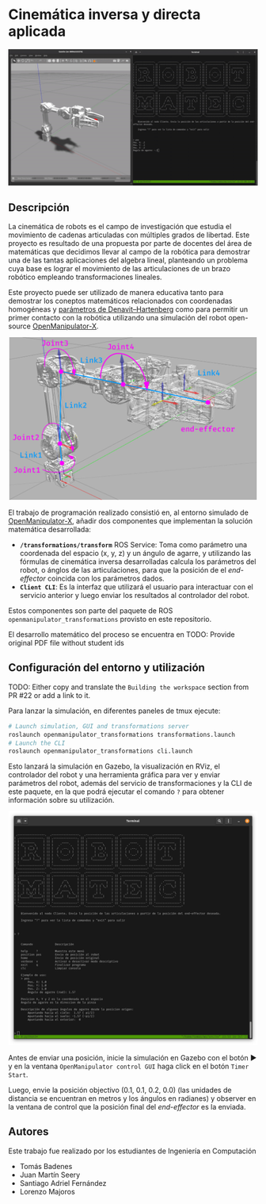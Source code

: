 # Cinemática inversa y directa aplicada

<p align="center">
  <img src="docs/demo.gif" />
</p>


## Descripción

La cinemática de robots es el campo de investigación que estudia el movimiento de cadenas articuladas con múltiples grados de libertad. Este proyecto es resultado de una propuesta por parte de docentes del área de matemáticas que decidimos llevar al campo de la robótica para demostrar una de las tantas aplicaciones del algebra lineal, planteando un problema cuya base es lograr el movimiento de las articulaciones de un brazo robótico empleando transformaciones lineales.

Este proyecto puede ser utilizado de manera educativa tanto para demostrar los coneptos matemáticos relacionados con coordenadas homogéneas y [parámetros de Denavit–Hartenberg](https://en.wikipedia.org/wiki/Denavit%E2%80%93Hartenberg_parameters) como para permitir un primer contacto con la robótica utilizando una simulación del robot open-source [OpenManipulator-X](https://emanual.robotis.com/docs/en/platform/openmanipulator_x/overview/).

<p align="center">
  <img src="docs/diagram_annotated.png" width="500" />
</p>

El trabajo de programación realizado consistió en, al entorno simulado de [OpenManipulator-X](https://emanual.robotis.com/docs/en/platform/openmanipulator_x/overview/), añadir dos componentes que implementan la solución matemática desarrollada:

* **`/transformations/transform`** ROS Service: Toma como parámetro una coordenada del espacio (x, y, z) y un ángulo de agarre, y utilizando las fórmulas de cinemática inversa desarrolladas calcula los parámetros del robot, o ánglos de las articulaciones, para que la posición de el _end-effector_ coincida con los parámetros dados.
*  **`Client CLI`**: Es la interfaz que utilizará el usuario para interactuar con el servicio anterior y luego enviar los resultados al controlador del robot.

Estos componentes son parte del paquete de ROS `openmanipulator_transformations` provisto en este repositorio.

El desarrollo matemático del proceso se encuentra en TODO: Provide original PDF file without student ids

## Configuración del entorno y utilización

TODO: Either copy and translate the `Building the workspace` section from PR #22 or add a link to it.

Para lanzar la simulación, en diferentes paneles de tmux ejecute:
```sh
# Launch simulation, GUI and transformations server
roslaunch openmanipulator_transformations transformations.launch
# Launch the CLI
roslaunch openmanipulator_transformations cli.launch
```

Esto lanzará la simulación en Gazebo, la visualización en RViz, el controlador del robot y una herramienta gráfica para ver y enviar parámetros del robot, además del servicio de transformaciones y la CLI de este paquete, en la que podrá ejecutar el comando `?` para obtener información sobre su utilización.

<p align="center">
  <img src="docs/cli.png" />
</p>

Antes de enviar una posición, inicie la simulación en Gazebo con el botón ▶️ y en la ventana `OpenManipulator control GUI` haga click en el botón `Timer Start`.

Luego, envie la posición objectivo (0.1, 0.1, 0.2, 0.0) (las unidades de distancia se encuentran en metros y los ángulos en radianes) y observer en la ventana de control que la posición final del _end-effector_ es la enviada.

## Autores

Este trabajo fue realizado por los estudiantes de Ingeniería en Computación
* Tomás Badenes
* Juan Martín Seery
* Santiago Adriel Fernández
* Lorenzo Majoros
